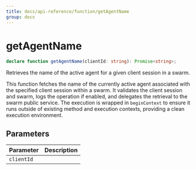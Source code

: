 ```yaml
---
title: docs/api-reference/function/getAgentName
group: docs
---
```


# getAgentName

```ts
declare function getAgentName(clientId: string): Promise<string>;
```

Retrieves the name of the active agent for a given client session in a swarm.

This function fetches the name of the currently active agent associated with the specified client session within a swarm.
It validates the client session and swarm, logs the operation if enabled, and delegates the retrieval to the swarm public service.
The execution is wrapped in `beginContext` to ensure it runs outside of existing method and execution contexts, providing a clean execution environment.

## Parameters

| Parameter | Description |
|-----------|-------------|
| `clientId` | |
